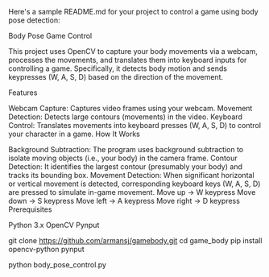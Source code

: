 
Here's a sample README.md for your project to control a game using body pose detection:

Body Pose Game Control

This project uses OpenCV to capture your body movements via a webcam, processes the movements, and translates them into keyboard inputs for controlling a game. Specifically, it detects body motion and sends keypresses (W, A, S, D) based on the direction of the movement.

Features

Webcam Capture: Captures video frames using your webcam.
Movement Detection: Detects large contours (movements) in the video.
Keyboard Control: Translates movements into keyboard presses (W, A, S, D) to control your character in a game.
How It Works

Background Subtraction: The program uses background subtraction to isolate moving objects (i.e., your body) in the camera frame.
Contour Detection: It identifies the largest contour (presumably your body) and tracks its bounding box.
Movement Detection: When significant horizontal or vertical movement is detected, corresponding keyboard keys (W, A, S, D) are pressed to simulate in-game movement.
Move up → W keypress
Move down → S keypress
Move left → A keypress
Move right → D keypress
Prerequisites

Python 3.x
OpenCV
Pynput

git clone https://github.com/armansj/gamebody.git
cd game_body
pip install opencv-python pynput

python body_pose_control.py

